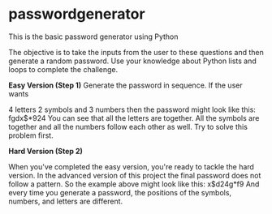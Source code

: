 # passwordgenerator
This is the basic password generator using Python

The objective is to take the inputs from the user to these questions and then generate a random password. Use your knowledge about Python lists and loops to complete the challenge.

**Easy Version (Step 1)**
Generate the password in sequence. If the user wants

4 letters
2 symbols and
3 numbers
then the password might look like this:
fgdx$*924
You can see that all the letters are together. All the symbols are together and all the numbers follow each other as well. Try to solve this problem first.

**Hard Version (Step 2)**

When you've completed the easy version, you're ready to tackle the hard version. In the advanced version of this project the final password does not follow a pattern. So the example above might look like this:
x$d24g*f9
And every time you generate a password, the positions of the symbols, numbers, and letters are different.



